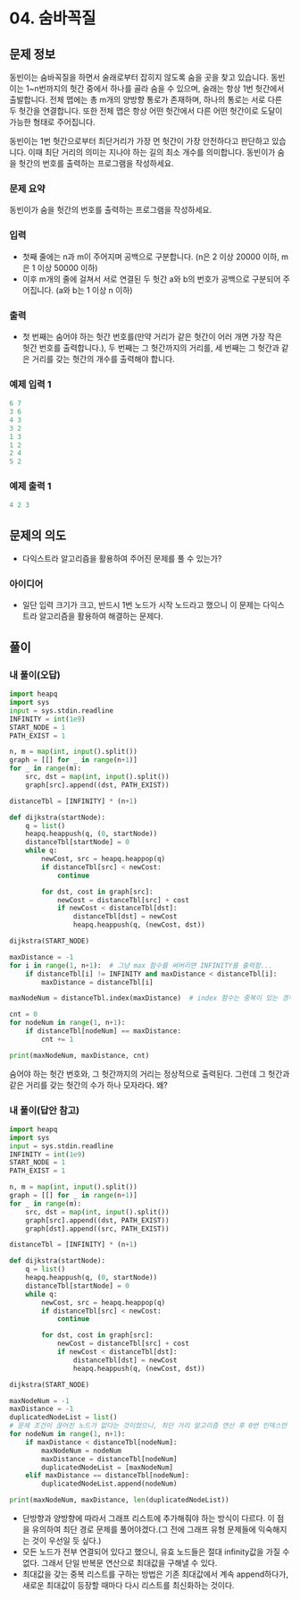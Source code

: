 # 04. 숨바꼭질

## 문제 정보

동빈이는 숨바꼭질을 하면서 술래로부터 잡히지 않도록 숨을 곳을 찾고 있습니다. 동빈이는 1~n번까지의 헛간 중에서 하나를 골라 숨을 수 있으며, 술래는 항상 1번 헛간에서 출발합니다. 전체 맵에는 총 m개의 양방향 통로가 존재하며, 하나의 통로는 서로 다른 두 헛간을 연결합니다. 또한 전체 맵은 항상 어떤 헛간에서 다른 어떤 헛간이로 도달이 가능한 형태로 주어집니다.

동빈이는 1번 헛간으로부터 최단거리가 가장 먼 헛간이 가장 안전하다고 판단하고 있습니다. 이때 최단 거리의 의미는 지나야 하는 길의 최소 개수를 의미합니다. 동빈이가 숨을 헛간의 번호를 출력하는 프로그램을 작성하세요.

### 문제 요약

동빈이가 숨을 헛간의 번호를 출력하는 프로그램을 작성하세요.

### 입력

- 첫째 줄에는 n과 m이 주어지며 공백으로 구분합니다. (n은 2 이상 20000 이하, m은 1 이상 50000 이하)
- 이후 m개의 줄에 걸쳐서 서로 연결된 두 헛간 a와 b의 번호가 공백으로 구분되어 주어집니다. (a와 b는 1 이상 n 이하)

### 출력

- 첫 번째는 숨어야 하는 헛간 번호를(만약 거리가 같은 헛간이 어러 개면 가장 작은 헛간 번호를 출력합니다.), 두 번째는 그 헛간까지의 거리를, 세 번째는 그 헛간과 같은 거리를 갖는 헛간의 개수를 출력해야 합니다.

### 예제 입력 1

```python
6 7
3 6
4 3
3 2
1 3
1 2
2 4
5 2
```

### 예제 출력 1

```python
4 2 3
```

## 문제의 의도

- 다익스트라 알고리즘을 활용하여 주어진 문제를 풀 수 있는가?

### 아이디어

- 일단 입력 크기가 크고, 반드시 1번 노드가 시작 노드라고 했으니 이 문제는 다익스트라 알고리즘을 활용하여 해결하는 문제다.

## 풀이

### 내 풀이(오답)

```python
import heapq
import sys
input = sys.stdin.readline
INFINITY = int(1e9)
START_NODE = 1
PATH_EXIST = 1

n, m = map(int, input().split())
graph = [[] for _ in range(n+1)]
for _ in range(m):
    src, dst = map(int, input().split())
    graph[src].append((dst, PATH_EXIST))

distanceTbl = [INFINITY] * (n+1)

def dijkstra(startNode):
    q = list()
    heapq.heappush(q, (0, startNode))
    distanceTbl[startNode] = 0
    while q:
        newCost, src = heapq.heappop(q)
        if distanceTbl[src] < newCost:
            continue

        for dst, cost in graph[src]:
            newCost = distanceTbl[src] + cost
            if newCost < distanceTbl[dst]:
                distanceTbl[dst] = newCost
                heapq.heappush(q, (newCost, dst))

dijkstra(START_NODE)

maxDistance = -1
for i in range(1, n+1):  # 그냥 max 함수를 써버리면 INFINITY를 출력함...
    if distanceTbl[i] != INFINITY and maxDistance < distanceTbl[i]:
        maxDistance = distanceTbl[i]

maxNodeNum = distanceTbl.index(maxDistance)  # index 함수는 중복이 있는 경우 그 중 가장 작은 인덱스를 출력

cnt = 0
for nodeNum in range(1, n+1):
    if distanceTbl[nodeNum] == maxDistance:
        cnt += 1

print(maxNodeNum, maxDistance, cnt)
```

숨어야 하는 헛간 번호와, 그 헛간까지의 거리는 정상적으로 출력된다. 그런데 그 헛간과 같은 거리를 갖는 헛간의 수가 하나 모자라다. 왜?

### 내 풀이(답안 참고)

```python
import heapq
import sys
input = sys.stdin.readline
INFINITY = int(1e9)
START_NODE = 1
PATH_EXIST = 1

n, m = map(int, input().split())
graph = [[] for _ in range(n+1)]
for _ in range(m):
    src, dst = map(int, input().split())
    graph[src].append((dst, PATH_EXIST))
    graph[dst].append((src, PATH_EXIST))

distanceTbl = [INFINITY] * (n+1)

def dijkstra(startNode):
    q = list()
    heapq.heappush(q, (0, startNode))
    distanceTbl[startNode] = 0
    while q:
        newCost, src = heapq.heappop(q)
        if distanceTbl[src] < newCost:
            continue

        for dst, cost in graph[src]:
            newCost = distanceTbl[src] + cost
            if newCost < distanceTbl[dst]:
                distanceTbl[dst] = newCost
                heapq.heappush(q, (newCost, dst))

dijkstra(START_NODE)

maxNodeNum = -1
maxDistance = -1
duplicatedNodeList = list()
# 문제 조건이 끊어진 노드가 없다는 것이었으니, 최단 거리 알고리즘 연산 후 0번 인덱스만 거르면 infinity가 등장하지 않음.
for nodeNum in range(1, n+1):
    if maxDistance < distanceTbl[nodeNum]:
        maxNodeNum = nodeNum
        maxDistance = distanceTbl[nodeNum]
        duplicatedNodeList = [maxNodeNum]
    elif maxDistance == distanceTbl[nodeNum]:
        duplicatedNodeList.append(nodeNum)

print(maxNodeNum, maxDistance, len(duplicatedNodeList))
```

- 단방향과 양방향에 따라서 그래프 리스트에 추가해줘야 하는 방식이 다르다. 이 점을 유의하여 최단 경로 문제를 풀어야겠다.(그 전에 그래프 유형 문제들에 익숙해지는 것이 우선일 듯 싶다.)
- 모든 노드가 전부 연결되어 있다고 했으니, 유효 노드들은 절대 infinity값을 가질 수 없다. 그래서 단일 반복문 연산으로 최대값을 구해낼 수 있다.
- 최대값을 갖는 중복 리스트를 구하는 방법은 기존 최대값에서 계속 append하다가, 새로운 최대값이 등장할 때마다 다시 리스트를 최신화하는 것이다.